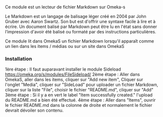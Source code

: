 Ce module est un lecteur de fichier Markdown sur Omeka-s <br />

Le Markdown est un langage de balisage léger créé en 2004 par John Gruber avec Aaron Swartz. Son but est d'offrir une syntaxe facile à lire et à écrire. Un document balisé par Markdown peut être lu en l'état sans donner l’impression d'avoir été balisé ou formaté par des instructions particulières. 

Ce module lit dans OmekaS un fichier Markdown lorsqu'il apparaît comme un lien dans les items / médias ou sur un site dans OmekaS

### Installation


1ère étape : Il faut auparavant installer le module Sideload https://omeka.org/s/modules/FileSideload/ 
2ème étape : Aller dans OmekaS, aller dans les items, cliquer sur "Add new item", Cliquer sur l'onglet "Media", cliquer sur "SideLoad" pour uploader un fichier Markdown, cliquer sur la liste "File", choisir le fichier "README.md", cliquer sur "Add"
3ème étape : Si il y a en vert le label "Item successfully created." l'upload du README.md a bien été effectué. 
4ème étape : Aller dans "Items", ouvrir le fichier README.md dans la colonne de droite et normalement le fichier devrait dévoiler son contenu.
